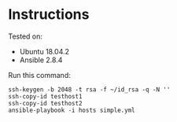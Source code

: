 # Instructions

Tested on:
- Ubuntu 18.04.2
- Ansible 2.8.4

Run this command:

    ssh-keygen -b 2048 -t rsa -f ~/id_rsa -q -N ''
    ssh-copy-id testhost1
    ssh-copy-id testhost2
    ansible-playbook -i hosts simple.yml
